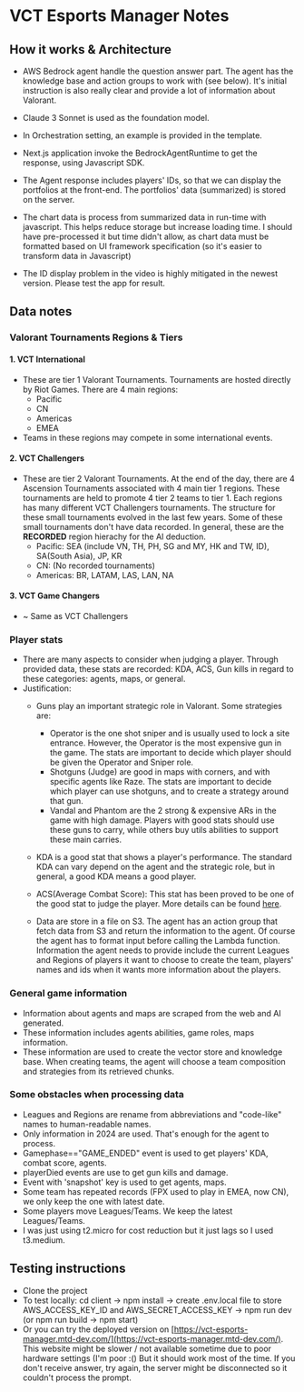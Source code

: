 # VCT Esports Manager Notes

 ## How it works & Architecture
  - AWS Bedrock agent handle the question answer part. The agent has the knowledge base and action groups to work with (see below). It's initial instruction is also really clear and provide a lot of information about Valorant.
  - Claude 3 Sonnet is used as the foundation model.
  - In Orchestration setting, an example is provided in the template.
  - Next.js application invoke the BedrockAgentRuntime to get the response, using Javascript SDK.
  - The Agent response includes players' IDs, so that we can display the portfolios at the front-end. The portfolios' data (summarized) is stored on the server.
  - The chart data is process from summarized data in run-time with javascript. This helps reduce storage but increase loading time. I should have pre-processed it but time didn't allow, as chart data must be formatted based on UI framework specification (so it's easier to transform data in Javascript) 
  
  - The ID display problem in the video is highly mitigated in the newest version. Please test the app for result.

 ## Data notes
 ### Valorant Tournaments Regions & Tiers
 #### 1. VCT International
  - These are tier 1 Valorant Tournaments. Tournaments are hosted directly by Riot Games. There are 4 main regions:
    + Pacific
    + CN
    + Americas
    + EMEA
  - Teams in these regions may compete in some international events.

 #### 2. VCT Challengers
  - These are tier 2 Valorant Tournaments. At the end of the day, there are 4 Ascension Tournaments associated with 4 main tier 1 regions. These tournaments are held to promote 4 tier 2 teams to tier 1. Each regions has many different VCT Challengers tournaments. The structure for these small tournaments evolved in the last few years. Some of these small tournaments don't have data recorded. In general, these are the **RECORDED** region hierachy for the AI deduction.
    + Pacific: SEA (include VN, TH, PH, SG and MY, HK and TW, ID), SA(South Asia), JP, KR
    + CN: (No recorded tournaments)
    + Americas: BR, LATAM, LAS, LAN, NA
  

 #### 3. VCT Game Changers
  - ~ Same as VCT Challengers

 ### Player stats
  - There are many aspects to consider when judging a player. Through provided data, these stats are recorded: KDA, ACS, Gun kills in regard to these categories: agents, maps, or general.
  - Justification:
    - Guns play an important strategic role in Valorant. Some strategies are:
      - Operator is the one shot sniper and is usually used to lock a site entrance. However, the Operator is the most expensive gun in the game. The stats are important to decide which player should be given the Operator and Sniper role.
      - Shotguns (Judge) are good in maps with corners, and with specific agents like Raze. The stats are important to decide which player can use shotguns, and to create a strategy around that gun.
      - Vandal and Phantom are the 2 strong & expensive ARs in the game with high damage. Players with good stats should use these guns to carry, while others buy utils abilities to support these main carries.
    - KDA is a good stat that shows a player's performance. The standard KDA can vary depend on the agent and the strategic role, but in general, a good KDA means a good player.
    - ACS(Average Combat Score): This stat has been proved to be one of the good stat to judge the player. More details can be found [here](https://tracker.gg/valorant/articles/what-is-acs-in-valorant-and-how-does-it-work).

    - Data are store in a file on S3. The agent has an action group that fetch data from S3 and return the information to the agent. Of course the agent has to format input before calling the Lambda function. Information the agent needs to provide include the current Leagues and Regions of players it want to choose to create the team, players' names and ids when it wants more information about the players.

  
  ### General game information
   - Information about agents and maps are scraped from the web and AI generated.
   - These information includes agents abilities, game roles, maps information.
   - These information are used to create the vector store and knowledge base. When creating teams, the agent will choose a team composition and strategies from its retrieved chunks.

  ### Some obstacles when processing data
   - Leagues and Regions are rename from abbreviations and "code-like" names to human-readable names.
   - Only information in 2024 are used. That's enough for the agent to process.
   - Gamephase=="GAME_ENDED" event is used to get players' KDA, combat score, agents.
   - playerDied events are use to get gun kills and damage.
   - Event with 'snapshot' key is used to get agents, maps.
   - Some team has repeated records (FPX used to play in EMEA, now CN), we only keep the one with latest date.
   - Some players move Leagues/Teams. We keep the latest Leagues/Teams.
   - I was just using t2.micro for cost reduction but it just lags so I used t3.medium. 

 ## Testing instructions
  - Clone the project
  - To test locally: 
   cd client -> npm install -> create .env.local file to store AWS_ACCESS_KEY_ID and AWS_SECRET_ACCESS_KEY -> npm run dev (or npm run build -> npm start)
  - Or you can try the deployed version on [https://vct-esports-manager.mtd-dev.com/](https://vct-esports-manager.mtd-dev.com/). This website might be slower / not available sometime due to poor hardware settings (I'm poor :() But it should work most of the time. If you don't receive answer, try again, the server might be disconnected so it couldn't process the prompt.

